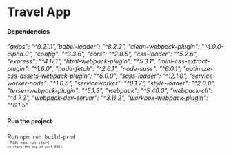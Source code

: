 # Travel App




#### Dependencies
*"axios": "^0.21.1","babel-loader": "^8.2.2", "clean-webpack-plugin": "^4.0.0-alpha.0", "config": "^3.3.6", "cors": "^2.8.5", "css-loader": "^5.2.6", "express": "^4.17.1", "html-webpack-plugin": "^5.3.1", "mini-css-extract-plugin": "^1.6.0", "node-fetch": "^2.6.1", "node-sass": "^6.0.1", "optimize-css-assets-webpack-plugin": "^6.0.0", "sass-loader": "^12.1.0", "service-worker-node": "^1.0.5", "serviceworker": "^0.1.7", "style-loader": "^2.0.0", "terser-webpack-plugin": "^5.1.3", "webpack": "^5.40.0", "webpack-cli": "^4.7.2", "webpack-dev-server": "^3.11.2", "workbox-webpack-plugin": "^6.1.5"*




#### Run the project
Run <code>npm run build-prod<code> <br>
Run <code>npm run start<code> to start the app at port 8081
